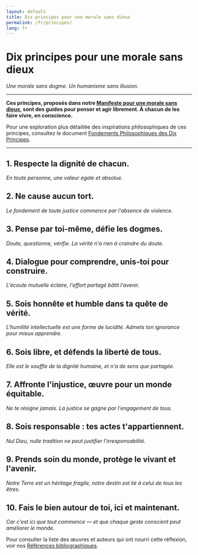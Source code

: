 ```yaml
---
layout: default
title: Dix principes pour une morale sans dieux
permalink: /fr/principes/
lang: fr
---
```


# Dix principes pour une morale sans dieux

*Une morale sans dogme. Un humanisme sans illusion.*

---

**Ces principes, proposés dans notre [Manifeste pour une morale sans dieux](manifeste.md), sont des guides pour penser et agir librement. À chacun de les faire vivre, en conscience.**

Pour une exploration plus détaillée des inspirations philosophiques de ces principes, consultez le document [Fondements Philosophiques des Dix Principes](fondements_des_principes.md).

---

## 1. Respecte la dignité de chacun.
*En toute personne, une valeur égale et absolue.*

## 2. Ne cause aucun tort.
*Le fondement de toute justice commence par l'absence de violence.*

## 3. Pense par toi-même, défie les dogmes.
*Doute, questionne, vérifie. La vérité n'a rien à craindre du doute.*

## 4. Dialogue pour comprendre, unis-toi pour construire.
*L'écoute mutuelle éclaire, l'effort partagé bâtit l'avenir.*

## 5. Sois honnête et humble dans ta quête de vérité.
*L'humilité intellectuelle est une forme de lucidité. Admets ton ignorance pour mieux apprendre.*

## 6. Sois libre, et défends la liberté de tous.
*Elle est le souffle de la dignité humaine, et n'a de sens que partagée.*

## 7. Affronte l'injustice, œuvre pour un monde équitable.
*Ne te résigne jamais. La justice se gagne par l'engagement de tous.*

## 8. Sois responsable : tes actes t'appartiennent.
*Nul Dieu, nulle tradition ne peut justifier l'irresponsabilité.*

## 9. Prends soin du monde, protège le vivant et l'avenir.
*Notre Terre est un héritage fragile, notre destin est lié à celui de tous les êtres.*

## 10. Fais le bien autour de toi, ici et maintenant.
*Car c'est ici que tout commence — et que chaque geste conscient peut améliorer le monde.*

Pour consulter la liste des œuvres et auteurs qui ont nourri cette réflexion, voir nos [Références bibliographiques](references.md).

